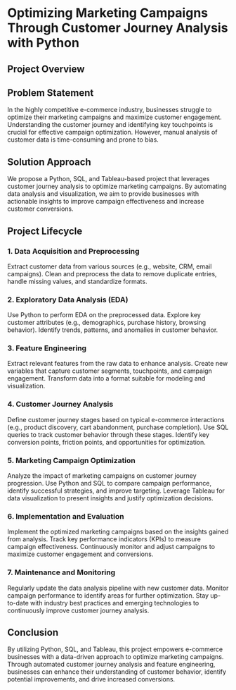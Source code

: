 #  Optimizing Marketing Campaigns Through Customer Journey Analysis with Python
## Project Overview
## Problem Statement
 In the highly competitive e-commerce industry, businesses struggle to optimize their marketing campaigns and maximize customer engagement. Understanding the customer journey and identifying key touchpoints is crucial for effective campaign optimization. However, manual analysis of customer data is time-consuming and prone to bias.

## Solution Approach
 We propose a Python, SQL, and Tableau-based project that leverages customer journey analysis to optimize marketing campaigns. By automating data analysis and visualization, we aim to provide businesses with actionable insights to improve campaign effectiveness and increase customer conversions.

## Project Lifecycle
### 1. Data Acquisition and Preprocessing
Extract customer data from various sources (e.g., website, CRM, email campaigns).
Clean and preprocess the data to remove duplicate entries, handle missing values, and standardize formats.
### 2. Exploratory Data Analysis (EDA)
Use Python to perform EDA on the preprocessed data.
Explore key customer attributes (e.g., demographics, purchase history, browsing behavior).
Identify trends, patterns, and anomalies in customer behavior.
### 3. Feature Engineering
Extract relevant features from the raw data to enhance analysis.
Create new variables that capture customer segments, touchpoints, and campaign engagement.
Transform data into a format suitable for modeling and visualization.
### 4. Customer Journey Analysis
Define customer journey stages based on typical e-commerce interactions (e.g., product discovery, cart abandonment, purchase completion).
Use SQL queries to track customer behavior through these stages.
Identify key conversion points, friction points, and opportunities for optimization.
### 5. Marketing Campaign Optimization
Analyze the impact of marketing campaigns on customer journey progression.
Use Python and SQL to compare campaign performance, identify successful strategies, and improve targeting.
Leverage Tableau for data visualization to present insights and justify optimization decisions.
### 6. Implementation and Evaluation
Implement the optimized marketing campaigns based on the insights gained from analysis.
Track key performance indicators (KPIs) to measure campaign effectiveness.
Continuously monitor and adjust campaigns to maximize customer engagement and conversions.
### 7. Maintenance and Monitoring
Regularly update the data analysis pipeline with new customer data.
Monitor campaign performance to identify areas for further optimization.
Stay up-to-date with industry best practices and emerging technologies to continuously improve customer journey analysis.
## Conclusion
By utilizing Python, SQL, and Tableau, this project empowers e-commerce businesses with a data-driven approach to optimize marketing campaigns. Through automated customer journey analysis and feature engineering, businesses can enhance their understanding of customer behavior, identify potential improvements, and drive increased conversions.
